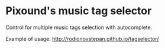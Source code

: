 Pixound's music tag selector
===========

Control for multiple music tags selection with autocomplete.

Example of usage: http://rodionovstepan.github.io/tagselector/
